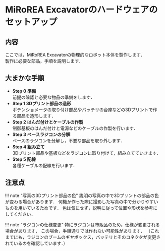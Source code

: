 # MiRoREA Excavatorのハードウェアのセットアップ

## 内容

ここでは，MiRoREA Excavatorの物理的なロボット本体を製作します．  
製作に必要な部品，手順を説明します．


## 大まかな手順

- **Step 0 準備**  
    前提の確認と必要な物品の準備をします．
- **Step 1 3Dプリント部品の造形**  
    ポテンショメータの取り付け部品やバッテリの台座などの3Dプリントで作る部品を造形します．
- **Step 2 はんだ付けとケーブルの作製**  
    制御基板のはんだ付けと電源などのケーブルの作製を行います．
- **Step 3 ベースラジコンの分解**  
    ベースのラジコンを分解し，不要な部品を取り外します．
- **Step 4 組み立て**  
    3Dプリント部品や基板などをラジコンに取り付けて，組み立てていきます．
- **Step 5 配線**  
    各種ケーブルの配線を行います．


## 注意点

!!! note "写真の3Dプリント部品の色"
    説明の写真の中で3Dプリントの部品の色が変わる場合があります．
    何機か作った際に撮影した写真の中で分かりやすいものを用いているためです．
    色は気にせず，説明に従って位置や形状を参考にしてください．

!!! note "ラジコンの仕様変更"
    特にラジコンは市販品のため，仕様が変更される場合があります．
    この場合，手順通りでは作れない可能性があります．
    （これまでにも，ラジコンのブームのギヤボックス，バッテリとそのコネクタが変更されているのを確認しています．）